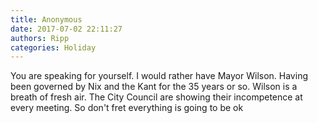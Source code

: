 ```yaml
---
title: Anonymous
date: 2017-07-02 22:11:27
authors: Ripp
categories: Holiday
---
```


 You are speaking for yourself. I would rather have Mayor Wilson. Having been governed by Nix and the Kant for the 35 years or so. Wilson is a breath of fresh air. 
The City Council are showing their incompetence at every meeting. 
So don't fret everything is going to be ok
